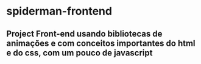 # spiderman-frontend

## Project Front-end usando bibliotecas de animações e com conceitos importantes do html e do css, com um pouco de javascript
